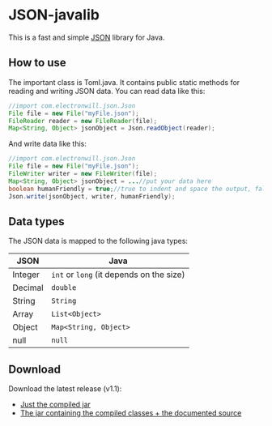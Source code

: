 # JSON-javalib
This is a fast and simple [JSON](json.org) library for Java.

## How to use
The important class is Toml.java. It contains public static methods for reading and writing JSON data.
You can read data like this:

```java
//import com.electronwill.json.Json
File file = new File("myFile.json");
FileReader reader = new FileReader(file);
Map<String, Object> jsonObject = Json.readObject(reader);
```

And write data like this:
```java
//import com.electronwill.json.Json
File file = new File("myFile.json");
FileWriter writer = new FileWriter(file);
Map<String, Object> jsonObject = ...//put your data here
boolean humanFriendly = true;//true to indent and space the output, false to compact it
Json.write(jsonObject, writer, humanFriendly);
```

## Data types
The JSON data is mapped to the following java types:

   JSON | Java
------- | -------
Integer | `int` or `long` (it depends on the size)
Decimal | `double`
String  | `String`
Array   | `List<Object>`
Object  | `Map<String, Object>`
null    | `null`

## Download
Download the latest release (v1.1):
* [Just the compiled jar](https://github.com/TheElectronWill/JSON-javalib/releases/download/v1.1/JSON.lib.v1.1.by.TheElectronWill.jar)
* [The jar containing the compiled classes + the documented source](https://github.com/TheElectronWill/JSON-javalib/releases/download/v1.1/JSON.lib.v1.1.by.TheElectronWill.documented_source.jar)
